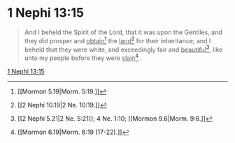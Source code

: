 # 1 Nephi 13:15

> And I beheld the Spirit of the Lord, that it was upon the Gentiles, and they did prosper and <u>obtain</u>[^a] the <u>land</u>[^b] for their inheritance; and I beheld that they were white, and exceedingly fair and <u>beautiful</u>[^c], like unto my people before they were <u>slain</u>[^d] .

[1 Nephi 13:15](https://www.churchofjesuschrist.org/study/scriptures/bofm/1-ne/13?lang=eng&id=p15#p15)


[^a]: [[Mormon 5.19|Morm. 5:19.]]
[^b]: [[2 Nephi 10.19|2 Ne. 10:19.]]
[^c]: [[2 Nephi 5.21|2 Ne. 5:21]]; 4 Ne. 1:10; [[Mormon 9.6|Morm. 9:6.]]
[^d]: [[Mormon 6.19|Morm. 6:19 (17-22).]]

